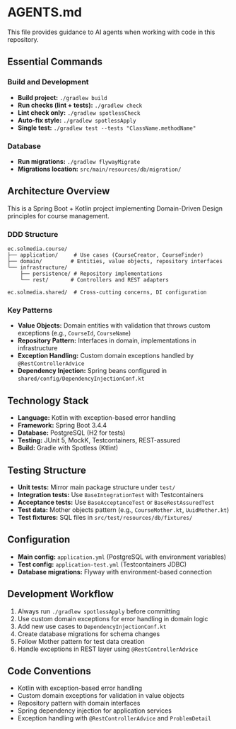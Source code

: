 # AGENTS.md

This file provides guidance to AI agents when working with code in this repository.

## Essential Commands

### Build and Development

- **Build project:** `./gradlew build`
- **Run checks (lint + tests):** `./gradlew check`
- **Lint check only:** `./gradlew spotlessCheck`
- **Auto-fix style:** `./gradlew spotlessApply`
- **Single test:** `./gradlew test --tests "ClassName.methodName"`

### Database

- **Run migrations:** `./gradlew flywayMigrate`
- **Migrations location:** `src/main/resources/db/migration/`

## Architecture Overview

This is a Spring Boot + Kotlin project implementing Domain-Driven Design principles for course management.

### DDD Structure

```
ec.solmedia.course/
├── application/     # Use cases (CourseCreator, CourseFinder)
├── domain/         # Entities, value objects, repository interfaces
└── infrastructure/
    ├── persistence/ # Repository implementations
    └── rest/       # Controllers and REST adapters

ec.solmedia.shared/  # Cross-cutting concerns, DI configuration
```

### Key Patterns

- **Value Objects:** Domain entities with validation that throws custom exceptions (e.g., `CourseId`, `CourseName`)
- **Repository Pattern:** Interfaces in domain, implementations in infrastructure
- **Exception Handling:** Custom domain exceptions handled by `@RestControllerAdvice`
- **Dependency Injection:** Spring beans configured in `shared/config/DependencyInjectionConf.kt`

## Technology Stack

- **Language:** Kotlin with exception-based error handling
- **Framework:** Spring Boot 3.4.4
- **Database:** PostgreSQL (H2 for tests)
- **Testing:** JUnit 5, MockK, Testcontainers, REST-assured
- **Build:** Gradle with Spotless (Ktlint)

## Testing Structure

- **Unit tests:** Mirror main package structure under `test/`
- **Integration tests:** Use `BaseIntegrationTest` with Testcontainers
- **Acceptance tests:** Use `BaseAcceptanceTest` or `BaseRestAssuredTest`
- **Test data:** Mother objects pattern (e.g., `CourseMother.kt`, `UuidMother.kt`)
- **Test fixtures:** SQL files in `src/test/resources/db/fixtures/`

## Configuration

- **Main config:** `application.yml` (PostgreSQL with environment variables)
- **Test config:** `application-test.yml` (Testcontainers JDBC)
- **Database migrations:** Flyway with environment-based connection

## Development Workflow

1. Always run `./gradlew spotlessApply` before committing
2. Use custom domain exceptions for error handling in domain logic
3. Add new use cases to `DependencyInjectionConf.kt`
4. Create database migrations for schema changes
5. Follow Mother pattern for test data creation
6. Handle exceptions in REST layer using `@RestControllerAdvice`

## Code Conventions

- Kotlin with exception-based error handling
- Custom domain exceptions for validation in value objects
- Repository pattern with domain interfaces
- Spring dependency injection for application services
- Exception handling with `@RestControllerAdvice` and `ProblemDetail`